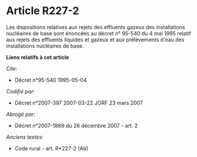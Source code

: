 # Article R227-2

Les dispositions relatives aux rejets des effluents gazeux des installations nucléaires de base sont énoncées au décret n°
95-540 du 4 mai 1995 relatif aux rejets des effluents liquides et gazeux et aux prélèvements d'eau des installations
nucléaires de base.

**Liens relatifs à cet article**

_Cite_:

  - Décret n°95-540 1995-05-04

_Codifié par_:

  - Décret n°2007-397 2007-03-22 JORF 23 mars 2007

_Abrogé par_:

  - Décret n°2007-1869 du 26 décembre 2007 - art. 2

_Anciens textes_:

  - Code rural - art. R*227-2 (Ab)
